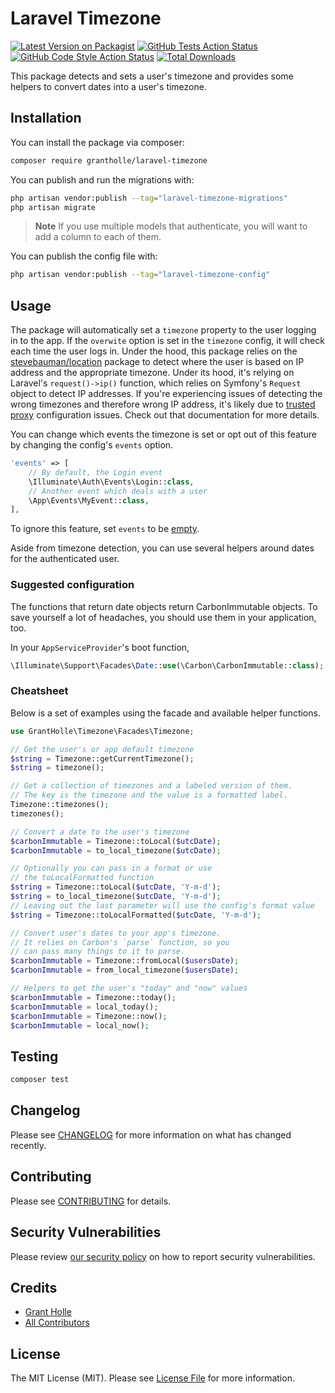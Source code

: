 # Laravel Timezone

[![Latest Version on Packagist](https://img.shields.io/packagist/v/grantholle/laravel-timezone.svg?style=flat-square)](https://packagist.org/packages/grantholle/laravel-timezone)
[![GitHub Tests Action Status](https://img.shields.io/github/actions/workflow/status/grantholle/laravel-timezone/run-tests.yml?branch=main&label=tests&style=flat-square)](https://github.com/grantholle/laravel-timezone/actions?query=workflow%3Arun-tests+branch%3Amain)
[![GitHub Code Style Action Status](https://img.shields.io/github/actions/workflow/status/grantholle/laravel-timezone/fix-php-code-style-issues.yml?branch=main&label=code%20style&style=flat-square)](https://github.com/grantholle/laravel-timezone/actions?query=workflow%3A"Fix+PHP+code+style+issues"+branch%3Amain)
[![Total Downloads](https://img.shields.io/packagist/dt/grantholle/laravel-timezone.svg?style=flat-square)](https://packagist.org/packages/grantholle/laravel-timezone)

This package detects and sets a user's timezone and provides some helpers to convert dates into a user's timezone.

## Installation

You can install the package via composer:

```bash
composer require grantholle/laravel-timezone
```

You can publish and run the migrations with:

```bash
php artisan vendor:publish --tag="laravel-timezone-migrations"
php artisan migrate
```

> **Note** 
> If you use multiple models that authenticate, you will want to add a column to each of them.

You can publish the config file with:

```bash
php artisan vendor:publish --tag="laravel-timezone-config"
```

## Usage

The package will automatically set a `timezone` property to the user logging in to the app. If the `overwite` option is set in the `timezone` config, it will check each time the user logs in. Under the hood, this package relies on the [stevebauman/location](https://github.com/stevebauman/location) package to detect where the user is based on IP address and the appropriate timezone. Under its hood, it's relying on Laravel's `request()->ip()` function, which relies on Symfony's `Request` object to detect IP addresses. If you're experiencing issues of detecting the wrong timezones and therefore wrong IP address, it's likely due to [trusted proxy](https://laravel.com/docs/10.x/requests#configuring-trusted-proxies) configuration issues. Check out that documentation for more details.

You can change which events the timezone is set or opt out of this feature by changing the config's `events` option.

```php
'events' => [
    // By default, the Login event
    \Illuminate\Auth\Events\Login::class,
    // Another event which deals with a user
    \App\Events\MyEvent::class,
],
```

To ignore this feature, set `events` to be [empty](https://www.php.net/manual/en/function.empty.php).

Aside from timezone detection, you can use several helpers around dates for the authenticated user.

### Suggested configuration

The functions that return date objects return CarbonImmutable objects. To save yourself a lot of headaches, you should use them in your application, too.

In your `AppServiceProvider`'s boot function,

```php
\Illuminate\Support\Facades\Date::use(\Carbon\CarbonImmutable::class);
```

### Cheatsheet

Below is a set of examples using the facade and available helper functions.

```php
use GrantHolle\Timezone\Facades\Timezone;

// Get the user's or app default timezone
$string = Timezone::getCurrentTimezone();
$string = timezone();

// Get a collection of timezones and a labeled version of them.
// The key is the timezone and the value is a formatted label.
Timezone::timezones();
timezones();

// Convert a date to the user's timezone
$carbonImmutable = Timezone::toLocal($utcDate);
$carbonImmutable = to_local_timezone($utcDate);

// Optionally you can pass in a format or use
// the toLocalFormatted function
$string = Timezone::toLocal($utcDate, 'Y-m-d');
$string = to_local_timezone($utcDate, 'Y-m-d');
// Leaving out the last parameter will use the config's format value
$string = Timezone::toLocalFormatted($utcDate, 'Y-m-d');

// Convert user's dates to your app's timezone.
// It relies on Carbon's `parse` function, so you
// can pass many things to it to parse.
$carbonImmutable = Timezone::fromLocal($usersDate);
$carbonImmutable = from_local_timezone($usersDate);

// Helpers to get the user's "today" and "now" values
$carbonImmutable = Timezone::today();
$carbonImmutable = local_today();
$carbonImmutable = Timezone::now();
$carbonImmutable = local_now();
```

## Testing

```bash
composer test
```

## Changelog

Please see [CHANGELOG](CHANGELOG.md) for more information on what has changed recently.

## Contributing

Please see [CONTRIBUTING](CONTRIBUTING.md) for details.

## Security Vulnerabilities

Please review [our security policy](../../security/policy) on how to report security vulnerabilities.

## Credits

- [Grant Holle](https://github.com/grantholle)
- [All Contributors](../../contributors)

## License

The MIT License (MIT). Please see [License File](LICENSE.md) for more information.
